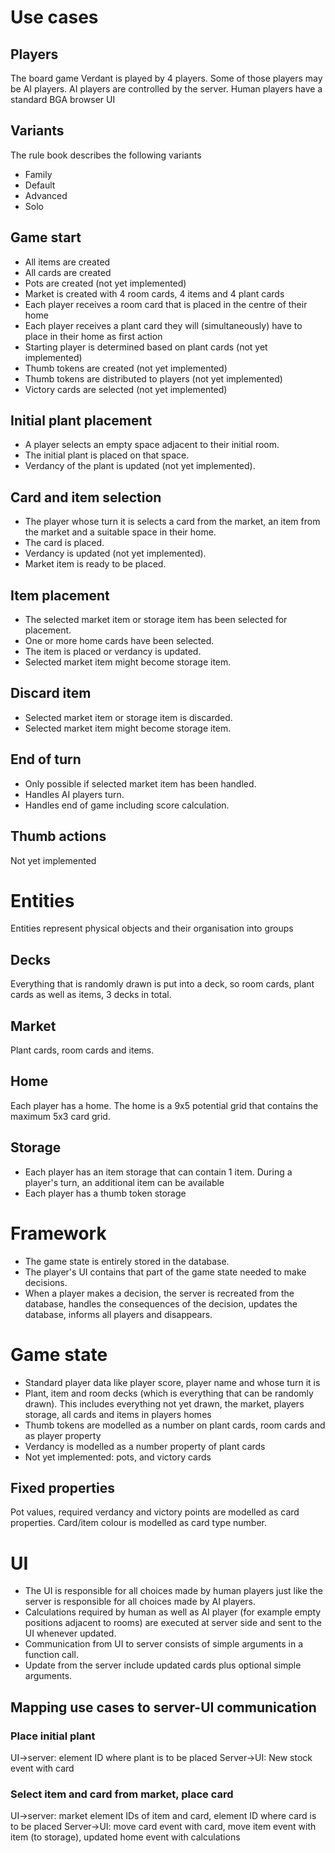 # Use cases
## Players
The board game Verdant is played by 4 players. Some of those players may be AI players. AI players are controlled by the server.
Human players have a standard BGA browser UI

## Variants
The rule book describes the following variants
- Family
- Default
- Advanced
- Solo

## Game start
-  All items are created
-  All cards are created
-  Pots are created (not yet implemented)
-  Market is created with 4 room cards, 4 items and 4 plant cards
-  Each player receives a room card that is placed in the centre of their home
-  Each player receives a plant card they will (simultaneously) have to place in their home as first action
-  Starting player is determined based on plant cards (not yet implemented)
-  Thumb tokens are created (not yet implemented)
-  Thumb tokens are distributed to players (not yet implemented)
-  Victory cards are selected (not yet implemented)

## Initial plant placement
- A player selects an empty space adjacent to their initial room.
- The initial plant is placed on that space.
- Verdancy of the plant is updated (not yet implemented).

## Card and item selection
- The player whose turn it is selects a card from the market, an item from the market and a suitable space in their home.
- The card is placed.
- Verdancy is updated (not yet implemented).
- Market item is ready to be placed.

## Item placement
- The selected market item or storage item has been selected for placement.
- One or more home cards have been selected.
- The item is placed or verdancy is updated.
- Selected market item might become storage item.

## Discard item
- Selected market item or storage item is discarded.
- Selected market item might become storage item.

## End of turn
- Only possible if selected market item has been handled.
- Handles AI players turn.
- Handles end of game including score calculation.

## Thumb actions
Not yet implemented

# Entities
Entities represent physical objects and their organisation into groups
## Decks
Everything that is randomly drawn is put into a deck, so room cards, plant cards as well as items, 3 decks in total.
## Market
Plant cards, room cards and items.
## Home
Each player has a home. The home is a 9x5 potential grid that contains the maximum 5x3 card grid.
## Storage
- Each player has an item storage that can contain 1 item. During a player's turn, an additional item can be available
- Each player has a thumb token storage

# Framework
- The game state is entirely stored in the database.
- The player's UI contains that part of the game state needed to make decisions.
- When a player makes a decision, the server is recreated from the database, handles the consequences of the decision, updates the database, informs all players and disappears.

# Game state
- Standard player data like player score, player name and whose turn it is
- Plant, item and room decks (which is everything that can be randomly drawn). This includes everything not yet drawn, the market, players storage, all cards and items in players homes
- Thumb tokens are modelled as a number on plant cards, room cards and as player property
- Verdancy is modelled as a number property of plant cards
- Not yet implemented: pots, and victory cards

## Fixed properties
Pot values, required verdancy and victory points are modelled as card properties.
Card/item colour is modelled as card type number.

# UI
- The UI is responsible for all choices made by human players just like the server is responsible for all choices made by AI players.
- Calculations required by human as well as AI player (for example empty positions adjacent to rooms) are executed at server side and sent to the UI whenever updated.
- Communication from UI to server consists of simple arguments in a function call.
- Update from the server include updated cards plus optional simple arguments.

## Mapping use cases to server-UI communication
### Place initial plant
UI->server: element ID where plant is to be placed
Server->UI: New stock event with card
### Select item and card from market, place card
UI->server: market element IDs of item and card, element ID where card is to be placed
Server->UI: move card event with card, move item event with item (to storage), updated home event with calculations
